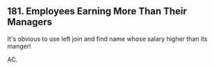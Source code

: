 ## 181. Employees Earning More Than Their Managers

It's obvious to use left join and find name whose salary higher than its manger!

AC.

